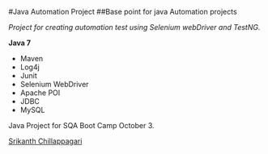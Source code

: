 #Java Automation Project
##Base point for java Automation projects

*Project for creating automation test using Selenium webDriver and TestNG.*

**Java 7**

* Maven
* Log4j
* Junit
* Selenium WebDriver
* Apache POI
* JDBC
* MySQL

Java Project for SQA Boot Camp October 3.

[Srikanth Chillappagari](https://github.srikanth-chillappagari)
